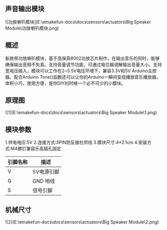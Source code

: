 ## 声音输出模块

![功放喇叭模块](E:\emakefun-docs\docs\sensors\actuators\Big Speaker Module\功放喇叭模块.png)

## 概述

新款带功放喇叭模块，基于高保真8002功放芯片制作，在输出音乐的同时，能够确保输出音频不失真。支持音量调节功能，可通过电位器调解输出音量大小。支持宽电压输入，模块可以工作在2~5.5V电压环境下，兼容3.3V和5V Arduino主控器。配合Arduino Tone()函数还可以让你的Arduino一瞬间变成播放音乐播放器。体积小巧，使用方便，是你DIY的时候一个必不可少的小模块。

## 原理图

![1](E:\emakefun-docs\docs\sensors\actuators\Big Speaker Module\1.png)

## 模块参数

1.供电电压:5V
2.连接方式:3PIN防反接杜邦线
3.模块尺寸:4*2.1cm
4.安装方式:M4螺钉兼容乐高插孔固定

| 引脚名称 | 描述       |
| -------- | ---------- |
| V        | 5V电源引脚 |
| G        | GND 地线   |
| S        | 信号引脚   |





## 机械尺寸

![2](E:\emakefun-docs\docs\sensors\actuators\Big Speaker Module\2.png)

